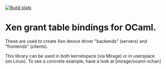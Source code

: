 [![Build stats](https://travis-ci.org/mirage/ocaml-gnt.png?branch=master)](https://travis-ci.org/mirage/ocaml-gnt)

Xen grant table bindings for OCaml.
===================================

These are used to create Xen device driver "backends" (servers)
and "frontends" (clients).

This library can be used in both kernelspace (via Mirage) or in userspace
(on Linux). To see a concrete example, have a look at [mirage/ocaml-vchan]
